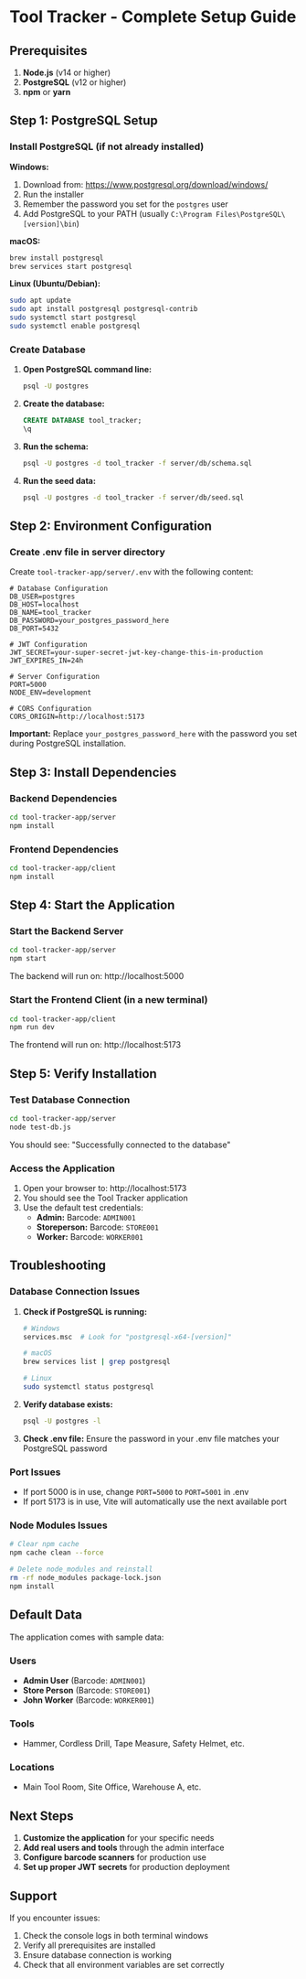 # Tool Tracker - Complete Setup Guide

## Prerequisites

1. **Node.js** (v14 or higher)
2. **PostgreSQL** (v12 or higher)
3. **npm** or **yarn**

## Step 1: PostgreSQL Setup

### Install PostgreSQL (if not already installed)

**Windows:**
1. Download from: https://www.postgresql.org/download/windows/
2. Run the installer
3. Remember the password you set for the `postgres` user
4. Add PostgreSQL to your PATH (usually `C:\Program Files\PostgreSQL\[version]\bin`)

**macOS:**
```bash
brew install postgresql
brew services start postgresql
```

**Linux (Ubuntu/Debian):**
```bash
sudo apt update
sudo apt install postgresql postgresql-contrib
sudo systemctl start postgresql
sudo systemctl enable postgresql
```

### Create Database

1. **Open PostgreSQL command line:**
   ```bash
   psql -U postgres
   ```

2. **Create the database:**
   ```sql
   CREATE DATABASE tool_tracker;
   \q
   ```

3. **Run the schema:**
   ```bash
   psql -U postgres -d tool_tracker -f server/db/schema.sql
   ```

4. **Run the seed data:**
   ```bash
   psql -U postgres -d tool_tracker -f server/db/seed.sql
   ```

## Step 2: Environment Configuration

### Create .env file in server directory

Create `tool-tracker-app/server/.env` with the following content:

```env
# Database Configuration
DB_USER=postgres
DB_HOST=localhost
DB_NAME=tool_tracker
DB_PASSWORD=your_postgres_password_here
DB_PORT=5432

# JWT Configuration
JWT_SECRET=your-super-secret-jwt-key-change-this-in-production
JWT_EXPIRES_IN=24h

# Server Configuration
PORT=5000
NODE_ENV=development

# CORS Configuration
CORS_ORIGIN=http://localhost:5173
```

**Important:** Replace `your_postgres_password_here` with the password you set during PostgreSQL installation.

## Step 3: Install Dependencies

### Backend Dependencies
```bash
cd tool-tracker-app/server
npm install
```

### Frontend Dependencies
```bash
cd tool-tracker-app/client
npm install
```

## Step 4: Start the Application

### Start the Backend Server
```bash
cd tool-tracker-app/server
npm start
```

The backend will run on: http://localhost:5000

### Start the Frontend Client (in a new terminal)
```bash
cd tool-tracker-app/client
npm run dev
```

The frontend will run on: http://localhost:5173

## Step 5: Verify Installation

### Test Database Connection
```bash
cd tool-tracker-app/server
node test-db.js
```

You should see: "Successfully connected to the database"

### Access the Application
1. Open your browser to: http://localhost:5173
2. You should see the Tool Tracker application
3. Use the default test credentials:
   - **Admin:** Barcode: `ADMIN001`
   - **Storeperson:** Barcode: `STORE001`
   - **Worker:** Barcode: `WORKER001`

## Troubleshooting

### Database Connection Issues
1. **Check if PostgreSQL is running:**
   ```bash
   # Windows
   services.msc  # Look for "postgresql-x64-[version]"
   
   # macOS
   brew services list | grep postgresql
   
   # Linux
   sudo systemctl status postgresql
   ```

2. **Verify database exists:**
   ```bash
   psql -U postgres -l
   ```

3. **Check .env file:** Ensure the password in your .env file matches your PostgreSQL password

### Port Issues
- If port 5000 is in use, change `PORT=5000` to `PORT=5001` in .env
- If port 5173 is in use, Vite will automatically use the next available port

### Node Modules Issues
```bash
# Clear npm cache
npm cache clean --force

# Delete node_modules and reinstall
rm -rf node_modules package-lock.json
npm install
```

## Default Data

The application comes with sample data:

### Users
- **Admin User** (Barcode: `ADMIN001`)
- **Store Person** (Barcode: `STORE001`)
- **John Worker** (Barcode: `WORKER001`)

### Tools
- Hammer, Cordless Drill, Tape Measure, Safety Helmet, etc.

### Locations
- Main Tool Room, Site Office, Warehouse A, etc.

## Next Steps

1. **Customize the application** for your specific needs
2. **Add real users and tools** through the admin interface
3. **Configure barcode scanners** for production use
4. **Set up proper JWT secrets** for production deployment

## Support

If you encounter issues:
1. Check the console logs in both terminal windows
2. Verify all prerequisites are installed
3. Ensure database connection is working
4. Check that all environment variables are set correctly 